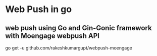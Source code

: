 # Web Push in go
## web push using Go and Gin-Gonic framework with Moengage webpush API

go get -u github.com/rakeshkumargupt/webpush-moengage
